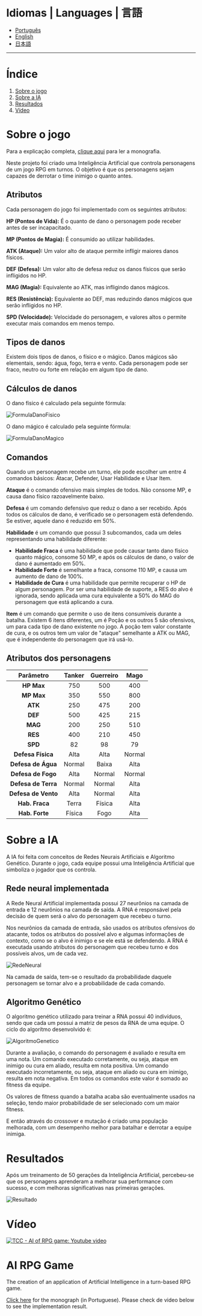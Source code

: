 # Idiomas | Languages | 言語
- [Português](#Índice)
- [English](#index)
- [日本語](#目次)

---

# Índice
1. [Sobre o jogo](#sobre-o-jogo)
2. [Sobre a IA](#sobre-a-ia)
3. [Resultados](#resultados)
4. [Vídeo](#vídeo)

# Sobre o jogo
Para a explicação completa, [clique aqui](https://github.com/mateus-etto/Monografia-IAJogoRPG/releases) para ler a monografia.

Neste projeto foi criado uma Inteligência Artificial que controla personagens de um jogo RPG em turnos.
O objetivo é que os personagens sejam capazes de derrotar o time inimigo o quanto antes.

## Atributos
Cada personagem do jogo foi implementado com os seguintes atributos:

**HP (Pontos de Vida):**
É o quanto de dano o personagem pode receber antes de ser incapacitado.

**MP (Pontos de Magia):**
É consumido ao utilizar habilidades.

**ATK (Ataque):**
Um valor alto de ataque permite infligir maiores danos físicos.

**DEF (Defesa):**
Um valor alto de defesa reduz os danos físicos que serão infligidos no HP.

**MAG (Magia):**
Equivalente ao ATK, mas infligindo danos mágicos.

**RES (Resistência):**
Equivalente ao DEF, mas reduzindo danos mágicos que serão infligidos no HP.

**SPD (Velocidade):**
Velocidade do personagem, e valores altos o permite executar mais comandos em menos tempo.

## Tipos de danos
Existem dois tipos de danos, o físico e o mágico.
Danos mágicos são elementais, sendo:
água, fogo, terra e vento.
Cada personagem pode ser fraco, neutro ou forte em relação em algum tipo de dano.

## Cálculos de danos
O dano físico é calculado pela seguinte fórmula:

![FormulaDanoFisico](images/pt-BR/DanoFisico.png)

O dano mágico é calculado pela seguinte fórmula:

![FormulaDanoMagico](images/pt-BR/DanoMagico.png)

## Comandos
Quando um personagem recebe um turno,
ele pode escolher um entre 4 comandos básicos:
Atacar, Defender, Usar Habilidade e Usar Item.

**Ataque** é o comando ofensivo mais simples de todos.
Não consome MP, e causa dano físico razoavelmente baixo.

**Defesa** é um comando defensivo que reduz o dano a ser recebido.
Após todos os cálculos de dano, é verificado se o personagem está defendendo.
Se estiver, aquele dano é reduzido em 50%.

**Habilidade** é um comando que possui 3 subcomandos,
cada um deles representando uma habilidade diferente:
- **Habilidade Fraca** é uma habilidade que pode causar tanto dano físico quanto mágico,
consome 50 MP, e após os cálculos de dano, o valor de dano é aumentado em 50%.
- **Habilidade Forte** é semelhante a fraca, consome 110 MP, e causa um aumento de dano de 100%.
- **Habilidade de Cura** é uma habilidade que permite recuperar o HP de algum personagem.
Por ser uma habilidade de suporte, a RES do alvo é ignorada, sendo aplicada uma cura equivalente a 50% do MAG do personagem que está aplicando a cura.

**Item** é um comando que permite o uso de itens consumíveis durante a batalha.
Existem 6 itens diferentes, um é Poção e os outros 5 são ofensivos, um para cada tipo de dano existente no jogo.
A poção tem valor constante de cura, e os outros tem um valor de "ataque" semelhante a ATK ou MAG, que é independente do personagem que irá usá-lo.

## Atributos dos personagens
| Parâmetro  | Tanker | Guerreiro | Mago |
| :---: | :---: | :---: | :---: |
| **HP Max** | 750 | 500 | 400 |
| **MP Max** | 350 | 550 | 800 |
| **ATK** | 250 | 475 | 200 |
| **DEF** | 500 | 425 | 215 |
| **MAG** | 200 | 250 | 510 |
| **RES** | 400 | 210 | 450 |
| **SPD** | 82 | 98 | 79 |
| **Defesa Física** | Alta | Alta | Normal |
| **Defesa de Água** | Normal | Baixa | Alta |
| **Defesa de Fogo** | Alta | Normal | Normal |
| **Defesa de Terra** | Normal | Normal | Alta |
| **Defesa de Vento** | Alta | Normal | Alta |
| **Hab. Fraca** | Terra | Física | Alta |
| **Hab. Forte** | Física | Fogo | Alta |

# Sobre a IA
A IA foi feita com conceitos de Redes Neurais Artificiais e Algoritmo Genético.
Durante o jogo, cada equipe possui uma Inteligência Artificial que simboliza o jogador que os controla.

## Rede neural implementada
A Rede Neural Artificial implementada possui 27 neurônios na camada de entrada e 12 neurônios na camada de saída.
A RNA é responsável pela decisão de quem será o alvo do personagem que recebeu o turno.

Nos neurônios da camada de entrada, são usados os atributos ofensivos do atacante,
todos os atributos do possível alvo
e algumas informações de contexto, como se o alvo é inimigo e se ele está se defendendo.
A RNA é executada usando atributos do personagem que recebeu turno e dos possíveis alvos, um de cada vez.

![RedeNeural](images/pt-BR/NeuralNetwork.png)

Na camada de saída, tem-se o resultado da probabilidade daquele personagem se tornar alvo e a probabilidade de cada comando.

## Algoritmo Genético
O algoritmo genético utilizado para treinar a RNA possui 40 indivíduos,
sendo que cada um possui a matriz de pesos da RNA de uma equipe.
O ciclo do algorítmo desenvolvido é:

![AlgoritmoGenetico](images/pt-BR/GeneticAlgorithmFlow.png)

Durante a avaliação, o comando do personagem é avaliado e resulta em uma nota.
Um comando executado corretamente, ou seja, ataque em inimigo ou cura em aliado, resulta em nota positiva.
Um comando executado incorretamente, ou seja, ataque em aliado ou cura em inimigo, resulta em nota negativa.
Em todos os comandos este valor é somado ao fitness da equipe.

Os valores de fitness quando a batalha acaba são eventualmente usados na seleção,
tendo maior probabilidade de ser selecionado com um maior fitness.

E então através do crossover e mutação é criado uma população melhorada, com um desempenho melhor para batalhar e derrotar a equipe inimiga.

# Resultados
Após um treinamento de 50 gerações da Inteligência Artificial,
percebeu-se que os personagens aprenderam a melhorar sua performance com sucesso,
e com melhoras significativas nas primeiras gerações.

![Resultado](images/pt-BR/AI-Result.png)

# Vídeo
[![TCC - AI of RPG game: Youtube video](http://img.youtube.com/vi/blHZ4aY4BNU/0.jpg)](https://www.youtube.com/watch?v=blHZ4aY4BNU "TCC - AI of RPG game")

# AI RPG Game
The creation of an application of Artificial Intelligence in a turn-based RPG game.

[Click here](https://github.com/mateus-etto/Monografia-IAJogoRPG/releases) for the monograph (in Portuguese).
Please check de video below to see the implementation result.
